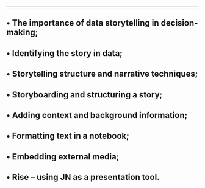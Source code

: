 --------------------------------------------------------------------
• The importance of data storytelling in decision-making;
--------------------------------------------------------------------
• Identifying the story in data;
--------------------------------------------------------------------
• Storytelling structure and narrative techniques;
--------------------------------------------------------------------
• Storyboarding and structuring а story;
--------------------------------------------------------------------
• Adding context and background information;
--------------------------------------------------------------------
• Formatting text in а notebook;
--------------------------------------------------------------------
• Embedding external media;
--------------------------------------------------------------------
• Rise – using JN as a presentation tool.
--------------------------------------------------------------------
